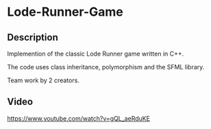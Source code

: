 # Lode-Runner-Game

## Description
Implemention of the classic Lode Runner game written in C++.

The code uses class inheritance, polymorphism and the SFML library.

Team work by 2 creators.

## Video
https://www.youtube.com/watch?v=gQL_aeRduKE
